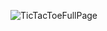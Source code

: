 ![TicTacToeFullPage](https://user-images.githubusercontent.com/48333019/119813060-2148ab00-bee9-11eb-90b6-c146222b0941.png)
